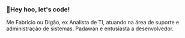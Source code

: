 ### 🎸Hey hoo, let's code!
Me Fabrício ou Digão, ex Analista de TI, atuando na área de suporte e administração de sistemas.
Padawan e entusiasta a desenvolvedor.
